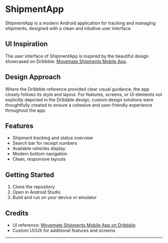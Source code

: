 # ShipmentApp

ShipmentApp is a modern Android application for tracking and managing shipments, designed with a clean and intuitive user interface.

## UI Inspiration
The user interface of ShipmentApp is inspired by the beautiful design showcased on Dribbble: [Movemate Shipments Mobile App](https://dribbble.com/shots/21617837-Movemate-Shipments-Mobile-App).

## Design Approach
Where the Dribbble reference provided clear visual guidance, the app closely follows its style and layout. For features, screens, or UI elements not explicitly depicted in the Dribbble design, custom design solutions were thoughtfully created to ensure a cohesive and user-friendly experience throughout the app.

## Features
- Shipment tracking and status overview
- Search bar for receipt numbers
- Available vehicles display
- Modern bottom navigation
- Clean, responsive layouts

## Getting Started
1. Clone the repository
2. Open in Android Studio
3. Build and run on your device or emulator

## Credits
- UI reference: [Movemate Shipments Mobile App on Dribbble](https://dribbble.com/shots/21617837-Movemate-Shipments-Mobile-App)
- Custom UI/UX for additional features and screens

---